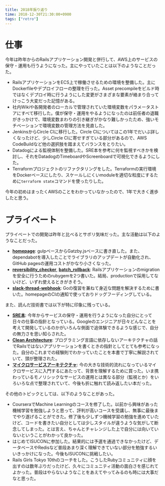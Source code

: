 ```yaml
---
title: 2018年振り返り
time: 2018-12-30T21:30:00+0900
tags: ["retro"]
---
```


# 仕事
今年は昨年からのRailsアプリケーション開発と併行して、AWS上のサービスの保守・運用も行うようになった。主にやっていたことは以下のようなことだった。

* RailsアプリケーションをECS上で稼働させるための環境を整備した。主にDockerfileやデプロイフローの整理を行った。Asset precompileをビルド時ではなくデプロイ時に行うようにした変更がさまざまな要素が絡まり合ってけっこう大変だった記憶がある。
* 社内Wikiや各開発者のローカルで管理されていた環境変数をパラメータストアにすべて移行した。僕が保守・運用をやるようになったのは前任者の退職がきっかけで、環境変数まわりの引き継ぎがかなり難しかったため、強いモチベーションで環境変数の管理方法を見直した。
* JenkinsからCircle CIに移行した。Circle CIについてはこの1年でだいぶ詳しくなったけど、少しCircle CIに寄せすぎている部分があるので、AWS CodeBuildなど他の選択肢を踏まえてバランスをとりたい。
* Datadogによる監視体制を整備した。SRE本を参考に何を監視すべきかを検討し、それをDatadogのTimeboardやScreenboardで可視化できるようにした。
* Terraformプロジェクトのリファクタリングをした。Terraformの実行環境をDockerベースにしたり、スケールしにくいmoduleを適切な粒度にするために`terraform state`コマンドを使ったりした。

今年の初めはまったくAWSのことをわかっていなかったので、1年で大きく進歩したと思う。

# プライベート
プライベートでの開発は昨年と比べるとサボリ気味だった。主な活動は以下のようなことだった。

* **[homepage](https://github.com/naoty/homepage)**: gulpベースからGatzby.jsベースに書き直した。また、dependabotを導入したことでライブラリのアップデートが自動化され、GitHub pagesの運用コストがかなり小さくなった。
* **[reversibility_checker](https://github.com/naoty/reversibility_checker)**, **[batch_rollback](https://github.com/naoty/batch_rollback)**: Railsアプリケーションのmigrationを安全に行うためのrubygemを2つ書いた。結局、productionで採用してないけど、いずれ使えるときがきそう。
* **[slack-thread-webhook](https://github.com/naoty/slack-thread-webhook)**: Goの復習を兼ねて身近な問題を解決するために書いた。homepageのCIの通知で使っておりドッグフーディングしている。

また、読んだ技術書では以下が特に印象に残っている。

* **[SRE本](https://www.oreilly.co.jp/books/9784873117911/)**: 今年からサービスの保守・運用を行うようになった自分にとって日々の仕事の指針となっている。Googleのエンジニアが日々どんなことを考えて開発しているのかがいろんな側面で追体験できるような感じで、自分の無力さを思い知らされた。
* **[Clean Architecture](https://tatsu-zine.com/books/clean-architecture)**: プログラミング言語に依存しないアーキテクチャの話でRailsではないアプリケーションを書くときの指針としてとても参考になった。自分のこれまでの経験則でわかっていたことを本書で丁寧に解説されていて、頭が整理された。
* **[マイクロサービスアーキテクチャ](https://www.oreilly.co.jp/books/9784873117607/)**: 今の大きな技術的流れになっているマイクロサービスに入門するにあたって、背景を理解するために買った。いま携わっているモノリシックなサービスの運用とは異なる部分（監視とか）をいろいろな点で整理されていて、今後も折に触れて読み返したい本だった。

その他のトピックとしては、以下のようなことがあった。

* CourseraでMachine Learningのコースを修了した。以前から興味があった機械学習を勉強しようと思って、評判が高いコースを受講し、無事に最後までやり遂げることができた。修了後も少しずつ機械学習の勉強を進めていたけど、コードを書きたい自分としては少しスタイルが違うような気がして断念してしまった。とは言え、ちゃんとチャレンジした上で自分には向いていないということがわかって良かった。
* はじめてISUCONに参加した。結果的には予選を通過できなかったけど、データベースやRedisなど普段あまり深く理解できていない部分を勉強するいいきっかけになった。今後もISUCONに挑戦したい。
* Rails Girls Tokyo 10thのコーチをした。こうしたRubyコミュニティに顔を出すのは数年ぶりだったけど、久々にコミュニティ活動の面白さを感じれてよかった。普段はやらないようなことをあえてやってみるのも時には大事だなと思った。
